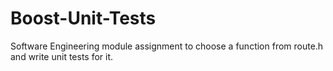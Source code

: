 # Boost-Unit-Tests

Software Engineering module assignment to choose a function from route.h and write unit tests for it. 
